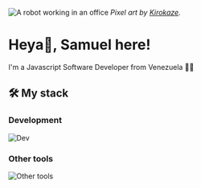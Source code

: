 <!-- markdownlint-disable MD041 -->
![A robot working in an office](https://pub-95f52075312044f3bf6ff1fba7dbbb34.r2.dev/kirokaze-office-day.gif)
*Pixel art by [Kirokaze](https://www.instagram.com/kirokaze/).*

<!-- markdownlint-disable MD026-->
# Heya👋, Samuel here!

I'm a Javascript Software Developer from Venezuela 👨‍💻

## 🛠️ My stack

### Development

![Dev](https://skillicons.dev/icons?i=js,ts,html,css,react,next,astro,tailwind,nodejs,express,postgres,mysql&perline=8)

### Other tools

![Other tools](https://skillicons.dev/icons?i=linux,windows,notion,obsidian,vscode,neovim,bash,git,github,figma,photoshop,illustrator,wordpress,cloudflare,pnpm,docker&perline=8)

<!--
- 🔭 I’m currently working on ...
- 🌱 I’m currently learning ...
- 👯 I’m looking to collaborate on ...
- 🤔 I’m looking for help with ...
- 💬 Ask me about ...
- 📫 How to reach me: ...
- 😄 Pronouns: ...
- ⚡ Fun fact: ...
-->
